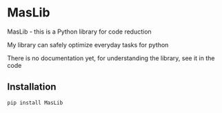 # MasLib

MasLib - this is a Python library for code reduction

My library can safely optimize everyday tasks for python

There is no documentation yet, for understanding the library, see it in the code
## Installation

```bash
pip install MasLib
